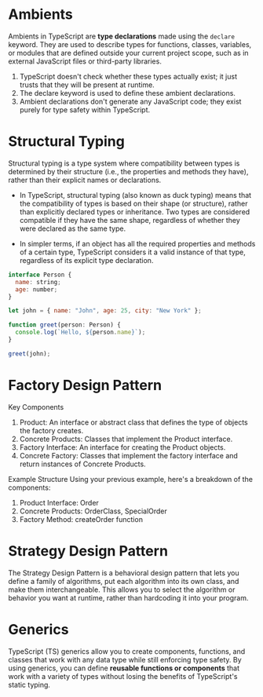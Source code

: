 # Ambients

Ambients in TypeScript are **type declarations** made using the `declare` keyword. They are used to describe types for functions, classes, variables, or modules that are defined outside your current project scope, such as in external JavaScript files or third-party libraries.

1. TypeScript doesn't check whether these types actually exist; it just trusts that they will be present at runtime.
2. The declare keyword is used to define these ambient declarations.
3. Ambient declarations don't generate any JavaScript code; they exist purely for type safety within TypeScript.

# Structural Typing
Structural typing is a type system where compatibility between types is determined by their structure (i.e., the properties and methods they have), rather than their explicit names or declarations.

- In TypeScript, structural typing (also known as duck typing) means that the compatibility of types is based on their shape (or structure), rather than explicitly declared types or inheritance. Two types are considered compatible if they have the same shape, regardless of whether they were declared as the same type.

- In simpler terms, if an object has all the required properties and methods of a certain type, TypeScript considers it a valid instance of that type, regardless of its explicit type declaration.

```javascript
interface Person {
  name: string;
  age: number;
}

let john = { name: "John", age: 25, city: "New York" };

function greet(person: Person) {
  console.log(`Hello, ${person.name}`);
}

greet(john);
```

# Factory Design Pattern
Key Components
1. Product: An interface or abstract class that defines the type of objects the factory creates.
2. Concrete Products: Classes that implement the Product interface.
3. Factory Interface: An interface for creating the Product objects.
4. Concrete Factory: Classes that implement the factory interface and return instances of Concrete Products.

Example Structure
Using your previous example, here's a breakdown of the components:

1. Product Interface: Order
2. Concrete Products: OrderClass, SpecialOrder
3. Factory Method: createOrder function

# Strategy Design Pattern
The Strategy Design Pattern is a behavioral design pattern that lets you define a family of algorithms, put each algorithm into its own class, and make them interchangeable. This allows you to select the algorithm or behavior you want at runtime, rather than hardcoding it into your program.

# Generics
TypeScript (TS) generics allow you to create components, functions, and classes that work with any data type while still enforcing type safety. By using generics, you can define **reusable functions or components** that work with a variety of types without losing the benefits of TypeScript's static typing.
